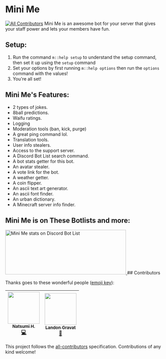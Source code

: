 # Mini Me
[![All Contributors](https://img.shields.io/badge/all_contributors-2-orange.svg?style=flat-square)](#contributors)
Mini Me is an awesome bot for your server that gives your staff power and lets your members have fun.

## Setup:
1. Run the command `m::help setup` to understand the setup command, then set it up using the `setup` command
2. Set your options by first running `m::help options` then run the `options` command with the values!
3. You're all set!

## Mini Me's Features:
- 2 types of jokes.
- 8ball predictions.
- Waifu ratings.
- Logging
- Moderation tools (ban, kick, purge)
- A great ping command lol.
- Translation tools.
- User info stealers.
- Access to the support server.
- A Discord Bot List search command.
- A bot stats getter for this bot.
- An avatar stealer.
- A vote link for the bot.
- A weather getter.
- A coin flipper.
- An ascii text art generator.
- An ascii font finder.
- An urban dictionary.
- A Minecraft server info finder.

## Mini Me is on These Botlists and more:
<a href="https://discordbotlist.com/bots/456926578228723724">
	<img width="380" height="140" src="https://discordbotlist.com/bots/456926578228723724/widget" alt="Mini Me stats on Discord Bot List">
</a>
## Contributors

Thanks goes to these wonderful people ([emoji key](https://github.com/kentcdodds/all-contributors#emoji-key)):

<!-- ALL-CONTRIBUTORS-LIST:START - Do not remove or modify this section -->
<!-- prettier-ignore -->
| [<img src="https://assets.gitlab-static.net/uploads/-/system/user/avatar/2935033/avatar.png" width="100px;"/><br /><sub><b>Natsumi H.</b></sub>](https://gitlab.com/NatsumiHB)<br />[💻](https://gitlab.com/railinator4903/mini-me/commits/master "Code") | [<img src="https://assets.gitlab-static.net/uploads/-/system/user/avatar/2902461/avatar.png" width="100px;"/><br /><sub><b>Landon Gravat</b></sub>](https://gitlab.com/railinator4903)<br />[📖](https://gitlab.com/railinator4903/mini-me/commits/master "Documentation") |
| :---: | :---: |
<!-- ALL-CONTRIBUTORS-LIST:END -->

This project follows the [all-contributors](https://github.com/kentcdodds/all-contributors) specification. Contributions of any kind welcome!